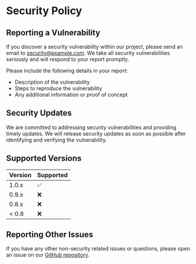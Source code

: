 # Security Policy

## Reporting a Vulnerability

If you discover a security vulnerability within our project, please send an email to [security@example.com](mailto:security@example.com). We take all security vulnerabilities seriously and will respond to your report promptly.

Please include the following details in your report:

- Description of the vulnerability
- Steps to reproduce the vulnerability
- Any additional information or proof of concept

## Security Updates

We are committed to addressing security vulnerabilities and providing timely updates. We will release security updates as soon as possible after identifying and verifying the vulnerability.

## Supported Versions

| Version | Supported          |
| ------- | ------------------ |
| 1.0.x   | :white_check_mark: |
| 0.9.x   | :x:                |
| 0.8.x   | :x:                |
| < 0.8   | :x:                |

## Reporting Other Issues

If you have any other non-security related issues or questions, please open an issue on our [GitHub repository](https://github.com/example/project/issues).
